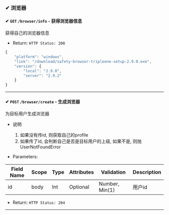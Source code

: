 ### ✔ 浏览器

#### ✔ `GET` `/browser/info` - 获得浏览器信息

获得自己的浏览器信息

+ Return: `HTTP Status: 200`

```javascript
{
    "platform": "windows",
    "link": "/download/safety-browser-tripleone-setup-2.9.0.exe",
    "version": {
        "local": "2.9.0",
        "server": "2.9.2"
    }
}
```

---------------------

#### ✔ `POST` `/browser/create` - 生成浏览器

为目标用户生成浏览器

+ 说明
    1. 如果没有传id, 则获取自己的profile
    2. 如果传了id, 会判断自己是否是目标用户的上级, 如果不是, 则抛UserNotFoundError

+ Parameters:

Field Name     | Scope | Type       | Attributes | Validation                | Description      
---------------- | ------- | ----------- | ----------- | -----------------------   | -------------
id                  | body  | Int          | Optional   |   Number, Min(1)      | 用户id 

+ Return: `HTTP Status: 204`

---------------------
